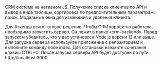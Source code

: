 CRM система на нативном JS. 
Получение списка клиентов по API и вывод в виде таблицы, сортировка по предпочтительным параметрам, поиск. 
Модальные окна для изменения и удаления клиента. 

Для бэкенда взято готовое решение. 
Чтобы CRM корректно работала, необходимо запустить сервер. Он лежит в папке «crm-backend». 
Перед запуском убедитесь, что у вас установлен Node.js версии 12 или выше. 
Для запуска сервера используйте приложение с репозиторием и выполните команду node index. 
Для остановки нажмите сочетание клавиш CTRL+C. После запуска сервера API будет доступен по пути http://localhost:3000.
